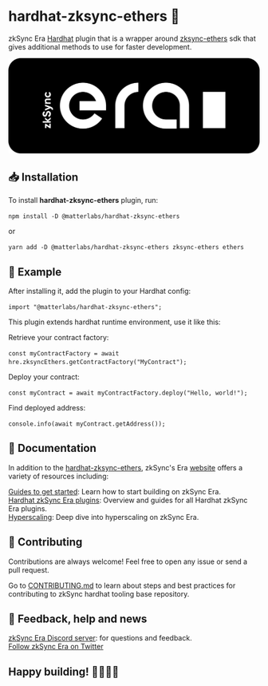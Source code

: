# hardhat-zksync-ethers 🚀

zkSync Era [Hardhat](https://hardhat.org/) plugin that is a wrapper around [zksync-ethers](https://www.npmjs.com/package/zksync-ethers) sdk that gives additional methods to use for faster development.

![Era Logo](https://github.com/matter-labs/era-contracts/raw/main/eraLogo.svg)

## 📥 Installation

To install **hardhat-zksync-ethers** plugin, run:

`npm install -D @matterlabs/hardhat-zksync-ethers`

or

`yarn add -D @matterlabs/hardhat-zksync-ethers zksync-ethers ethers`

## 📖 Example

After installing it, add the plugin to your Hardhat config:

`import "@matterlabs/hardhat-zksync-ethers";`

This plugin extends hardhat runtime environment, use it like this:

Retrieve your contract factory:

`const myContractFactory = await hre.zksyncEthers.getContractFactory("MyContract");`

Deploy your contract: 

`const myContract = await myContractFactory.deploy("Hello, world!");`

Find deployed address:

`console.info(await myContract.getAddress());`

## 📝 Documentation
In addition to the [hardhat-zksync-ethers](https://era.zksync.io/docs/tools/hardhat/hardhat-zksync-ethers.html), zkSync's Era [website](https://era.zksync.io/docs/) offers a variety of resources including:

[Guides to get started](https://era.zksync.io/docs/dev/building-on-zksync/hello-world.html): Learn how to start building on zkSync Era.\
[Hardhat zkSync Era plugins](https://era.zksync.io/docs/tools/hardhat/getting-started.html): Overview and guides for all Hardhat zkSync Era plugins.\
[Hyperscaling](https://era.zksync.io/docs/reference/concepts/hyperscaling.html#what-are-hyperchains): Deep dive into hyperscaling on zkSync Era.

## 🤝 Contributing

Contributions are always welcome! Feel free to open any issue or send a pull request.

Go to [CONTRIBUTING.md](https://github.com/matter-labs/hardhat-zksync/blob/main/.github/CONTRIBUTING.md) to learn about steps and best practices for contributing to zkSync hardhat tooling base repository.  


## 🙌 Feedback, help and news

[zkSync Era Discord server](https://join.zksync.dev/): for questions and feedback.\
[Follow zkSync Era on Twitter](https://twitter.com/zksync)

## Happy building! 👷‍♀️👷‍♂️